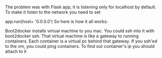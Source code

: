 The problem was with Flask app, it is listening only for localhost by default. To make it listen to the network you need to set

app.run(host= '0.0.0.0')
So here is how it all works:

Boot2docker installs virtual machine to you mac. You could ssh into it with boot2docker ssh.
That virtual machine is like a gateway to running containers. 
Each container is a virtual pc behind that gateway. If you ssh'ed to the vm, you could ping containers. To find out container's ip you should attach to it